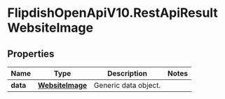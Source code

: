 # FlipdishOpenApiV10.RestApiResultWebsiteImage

## Properties
Name | Type | Description | Notes
------------ | ------------- | ------------- | -------------
**data** | [**WebsiteImage**](WebsiteImage.md) | Generic data object. | 


